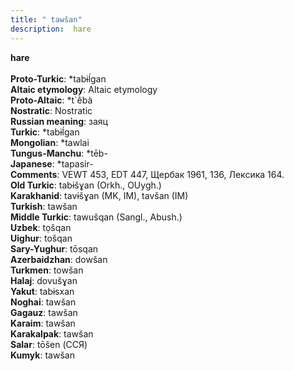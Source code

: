 ```yaml
---
title: " tawšan"
description:  hare
---
```

<p data-pagefind-weight="0.5">
<strong> hare</strong><br><br>
<strong>Proto-Turkic</strong>:  *tabɨĺgan<br>
<strong>Altaic etymology</strong>:  Altaic etymology<br>
<strong> Proto-Altaic</strong>:  *t`ḕbà<br>
<strong>Nostratic</strong>:  Nostratic<br>
<strong>Russian meaning</strong>:  заяц<br>
<strong>Turkic</strong>:  *tabɨĺgan<br>
<strong>Mongolian</strong>:  *tawlai<br>
<strong>Tungus-Manchu</strong>:  *tēb-<br>
<strong>Japanese</strong>:  *tapasir-<br>
<strong>Comments</strong>:  VEWT 453, EDT 447, Щербак 1961, 136, Лексика 164.<br>
<strong>Old Turkic</strong>:  tabɨšɣan (Orkh., OUygh.)<br>
<strong>Karakhanid</strong>:  tavɨšɣan (MK, IM), tavšan (IM)<br>
<strong>Turkish</strong>:  tawšan<br>
<strong>Middle Turkic</strong>:  tawušqan (Sangl., Abush.)<br>
<strong>Uzbek</strong>:  tọšqan<br>
<strong>Uighur</strong>:  tošqan<br>
<strong>Sary-Yughur</strong>:  tōsqan<br>
<strong>Azerbaidzhan</strong>:  dowšan<br>
<strong>Turkmen</strong>:  towšan<br>
<strong>Halaj</strong>:  dovušɣan<br>
<strong>Yakut</strong>:  tabɨsxan<br>
<strong>Noghai</strong>:  tawšan<br>
<strong>Gagauz</strong>:  tawšan<br>
<strong>Karaim</strong>:  tawšan<br>
<strong>Karakalpak</strong>:  tawšan<br>
<strong>Salar</strong>:  tōšen (ССЯ)<br>
<strong>Kumyk</strong>:  tawšan<br>

</p>
